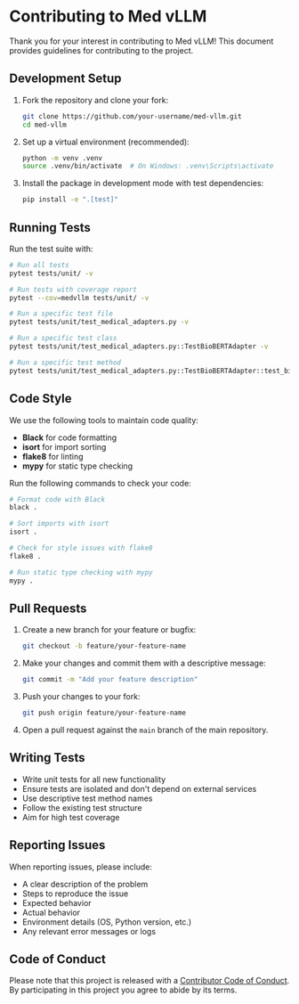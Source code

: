# Contributing to Med vLLM

Thank you for your interest in contributing to Med vLLM! This document provides guidelines for contributing to the project.

## Development Setup

1. Fork the repository and clone your fork:
   ```bash
   git clone https://github.com/your-username/med-vllm.git
   cd med-vllm
   ```

2. Set up a virtual environment (recommended):
   ```bash
   python -m venv .venv
   source .venv/bin/activate  # On Windows: .venv\Scripts\activate
   ```

3. Install the package in development mode with test dependencies:
   ```bash
   pip install -e ".[test]"
   ```

## Running Tests

Run the test suite with:

```bash
# Run all tests
pytest tests/unit/ -v

# Run tests with coverage report
pytest --cov=medvllm tests/unit/ -v

# Run a specific test file
pytest tests/unit/test_medical_adapters.py -v

# Run a specific test class
pytest tests/unit/test_medical_adapters.py::TestBioBERTAdapter -v

# Run a specific test method
pytest tests/unit/test_medical_adapters.py::TestBioBERTAdapter::test_biomedical_text_processing -v
```

## Code Style

We use the following tools to maintain code quality:

- **Black** for code formatting
- **isort** for import sorting
- **flake8** for linting
- **mypy** for static type checking

Run the following commands to check your code:

```bash
# Format code with Black
black .

# Sort imports with isort
isort .

# Check for style issues with flake8
flake8 .

# Run static type checking with mypy
mypy .
```

## Pull Requests

1. Create a new branch for your feature or bugfix:
   ```bash
   git checkout -b feature/your-feature-name
   ```

2. Make your changes and commit them with a descriptive message:
   ```bash
   git commit -m "Add your feature description"
   ```

3. Push your changes to your fork:
   ```bash
   git push origin feature/your-feature-name
   ```

4. Open a pull request against the `main` branch of the main repository.

## Writing Tests

- Write unit tests for all new functionality
- Ensure tests are isolated and don't depend on external services
- Use descriptive test method names
- Follow the existing test structure
- Aim for high test coverage

## Reporting Issues

When reporting issues, please include:

- A clear description of the problem
- Steps to reproduce the issue
- Expected behavior
- Actual behavior
- Environment details (OS, Python version, etc.)
- Any relevant error messages or logs

## Code of Conduct

Please note that this project is released with a [Contributor Code of Conduct](CODE_OF_CONDUCT.md). By participating in this project you agree to abide by its terms.
